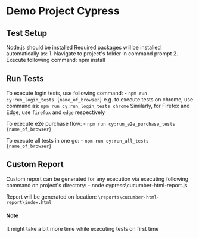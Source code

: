 # Demo Project Cypress

## Test Setup

Node.js should be installed 
Required packages will be installed automatically as:
    1. Navigate to project's folder in command prompt
    2. Execute following command:
        npm install 

## Run Tests

To execute login tests, use following command:
    - `npm run cy:run_login_tests {name_of_browser}`
    e.g. to execute tests on chrome, use command as: `npm run cy:run_login_tests chrome`
    Similarly, for Firefox and Edge, use `firefox` and `edge` respectively


To execute e2e purchase flow:
    - `npm run cy:run_e2e_purchase_tests {name_of_browser}`

To execute all tests in one go:
    - `npm run cy:run_all_tests {name_of_browser}`

## Custom Report

Custom report can be generated for any execution via executing following command on project's directory:
    - node cypress\cucumber-html-report.js

Report will be generated on location: `\reports\cucumber-html-report\index.html`

#### Note
It might take a bit more time while executing tests on first time
